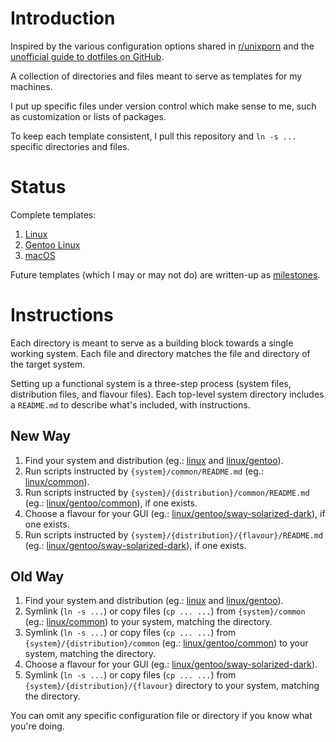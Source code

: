 # Introduction

Inspired by the various configuration options shared in
[r/unixporn](https://www.reddit.com/r/unixporn/) and the
[unofficial guide to dotfiles on GitHub](https://dotfiles.github.io).

A collection of directories and files meant to serve as templates for my
machines.

I put up specific files under version control which make sense to me, such as
customization or lists of packages.

To keep each template consistent, I pull this repository and `ln -s ...`
specific directories and files.

# Status

Complete templates:

1. [Linux](linux/common)
2. [Gentoo Linux](linux/gentoo)
3. [macOS](macos/common)

Future templates (which I may or may not do) are written-up as [milestones](https://github.com/ganiulis/dotfiles/milestones).

# Instructions

Each directory is meant to serve as a building block towards a single working system. Each file and directory matches the file and directory of the target system. 

Setting up a functional system is a three-step process (system files, distribution files, and flavour files). Each top-level system directory includes a `README.md` to describe what's included, with instructions.

## New Way

1. Find your system and distribution (eg.: [linux]() and [linux/gentoo]()).
2. Run scripts instructed by `{system}/common/README.md` (eg.: [linux/common]()).
3. Run scripts instructed by `{system}/{distribution}/common/README.md` (eg.: [linux/gentoo/common]()), if one exists.
4. Choose a flavour for your GUI (eg.: [linux/gentoo/sway-solarized-dark]()), if one exists.
5. Run scripts instructed by `{system}/{distribution}/{flavour}/README.md` (eg.: [linux/gentoo/sway-solarized-dark]()), if one exists.

## Old Way

1. Find your system and distribution (eg.: [linux]() and [linux/gentoo]()).
2. Symlink (`ln -s ...`) or copy files (`cp ... ...`) from `{system}/common` (eg.: [linux/common]()) to your system, matching the directory.
3. Symlink (`ln -s ...`) or copy files (`cp ... ...`) from `{system}/{distribution}/common` (eg.: [linux/gentoo/common]()) to your system, matching the directory.
4. Choose a flavour for your GUI (eg.: [linux/gentoo/sway-solarized-dark]()).
5. Symlink (`ln -s ...`) or copy files (`cp ... ...`) from `{system}/{distribution}/{flavour}` directory to your system, matching the directory.

You can omit any specific configuration file or directory if you know what you're doing.
